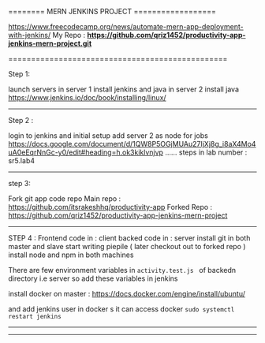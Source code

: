 ======== MERN JENKINS PROJECT ==================

https://www.freecodecamp.org/news/automate-mern-app-deployment-with-jenkins/
My Repo : **https://github.com/qriz1452/productivity-app-jenkins-mern-project.git**

================================================

Step 1: 

launch servers
in server 1 install jenkins and java 
in server 2 install java 
https://www.jenkins.io/doc/book/installing/linux/


------------

Step 2 : 


login to jenkins and initial setup
add server 2 as node for jobs
https://docs.google.com/document/d/1QW8P5OGjMUAu27IjXj8g_i8aX4Mo4uA0eEqrNnGc-y0/edit#heading=h.ok3kiklvnjvp
...... steps in lab number : sr5.lab4


-------------------


step 3: 

Fork git app code repo
Main repo : https://github.com/itsrakeshhq/productivity-app
Forked Repo  : https://github.com/qriz1452/productivity-app-jenkins-mern-project

---------------------


STEP 4 :
Frontend code in : client
backed code in : server
install git in both master and slave
start writing piepile  ( later checkout out to forked repo )
install node and npm in both machines

There are  few environment variables in `activity.test.js `  of backedn directory i.e server so add these variables in jenkins

install docker on master  : 
https://docs.docker.com/engine/install/ubuntu/

and add jenkins user in docker s it can access docker ``` sudo systemctl restart jenkins ```





----------------------

----------------------

